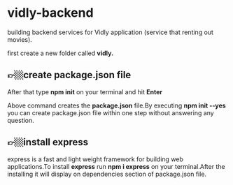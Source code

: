 # vidly-backend

building backend services for Vidly application (service that renting out movies).<br>
<p>first create a new folder called <b>vidly.</b></p>
<h2>👉🏼create package.json file</h2>
<p>After that type <b>npm init</b> on your terminal and hit <b>Enter </b></p>
<p>Above command creates the <b>package.json</b> file.By executing <b> npm init --yes</b> you can create package.json file within one step without answering any question.</p>
<h2>👉🏼install express</h2>
<p>express is a fast and light weight framework for building web applications.To install <b>express</b> run <b>npm i express</b> on your terminal.After the installing it will display on dependencies section of package.json file.</p>
